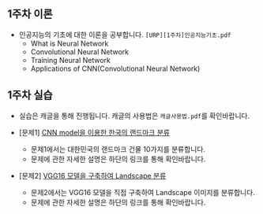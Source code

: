## 1주차 이론

- 인공지능의 기초에 대한 이론을 공부합니다. ```[URP][1주차]인공지능기초.pdf```
  - What is Neural Network
  - Convolutional Neural Network
  - Training Neural Network
  - Applications of CNN(Convolutional Neural Network)

## 1주차 실습

- 실습은 캐글을 통해 진행됩니다. 캐글의 사용법은 ```캐글사용법.pdf```를 확인바랍니다.

- [문제1] [CNN model을 이용한 한국의 랜드마크 분류](https://www.kaggle.com/t/2c6907e80ad74a038e19e318cdf6de5b)
  - 문제1에서는 대한민국의 랜드마크 건물 10가지를 분류합니다.
  - 문제에 관한 자세한 설명은 하단의 링크를 통해 확인바랍니다.

- [문제2] [VGG16 모델을 구축하여 Landscape 분류](https://www.kaggle.com/t/10ae688b65a6413d9941e710316019a0)
  - 문제2에서는 VGG16 모델을 직접 구축하여 Landscape 이미지를 분류합니다.
  - 문제에 관한 자세한 설명은 하단의 링크를 통해 확인바랍니다.

